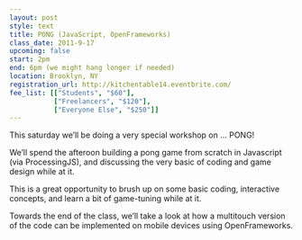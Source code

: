 ```yaml
---
layout: post
style: text
title: PONG (JavaScript, OpenFrameworks)
class_date: 2011-9-17
upcoming: false
start: 2pm
end: 6pm (we might hang longer if needed)
location: Brooklyn, NY
registration_url: http://kitchentable14.eventbrite.com/
fee_list: [["Students", "$60"],
           ["Freelancers", "$120"],
           ["Everyone Else", "$250"]]
---
```


This saturday we’ll be doing a very special workshop on …  PONG! 

We’ll spend the afteroon building a pong game from scratch in Javascript (via ProcessingJS), and discussing the very basic of coding and game design while at it. 

This is a great opportunity to brush up on some basic coding, interactive concepts, and learn a bit of game-tuning while at it. 
 
Towards the end of the class, we’ll take a look at how a multitouch version of the code can be implemented on mobile devices using OpenFrameworks.

